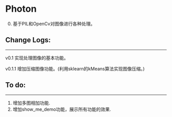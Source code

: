# **Photon**

0. 基于PIL和OpenCv对图像进行各种处理。

## Change Logs:
-----------
v0.1 实现处理图像的基本功能。

v0.1.1 增加压缩图像功能。(利用sklearn的kMeans算法实现图像压缩。)

## To do:
-----------
1. 增加多图相加功能.
2. 增加show_me_demo功能，展示所有功能的效果.





